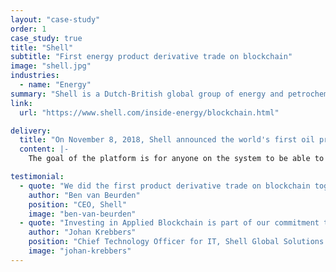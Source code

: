```yaml
---
layout: "case-study"
order: 1
case_study: true
title: "Shell"
subtitle: "First energy product derivative trade on blockchain"
image: "shell.jpg"
industries:
  - name: "Energy"
summary: "Shell is a Dutch-British global group of energy and petrochemical companies."
link: 
  url: "https://www.shell.com/inside-energy/blockchain.html"

delivery:
  title: "On November 8, 2018, Shell announced the world's first oil product derivatives trade using blockchain technology developed with Applied Blockchain. The technology is currently being used within Shell, allowing the company’s various businesses to trade by seeing real time prices from its trading teams."
  content: |-
    The goal of the platform is for anyone on the system to be able to look at a particular energy product at any time and understand where it is being traded and at what price. This will allow trades to be executed more quickly and efficiently to manage their business needs and exposures as required" says Martin Ireland, GM Price Risk Management at Shell.

testimonial:
  - quote: "We did the first product derivative trade on blockchain together with our partner Applied Blockchain."
    author: "Ben van Beurden"
    position: "CEO, Shell"
    image: "ben-van-beurden"
  - quote: "Investing in Applied Blockchain is part of our commitment to use digitalisation to create value in our core business and develop new business models."
    author: "Johan Krebbers"
    position: "Chief Technology Officer for IT, Shell Global Solutions International"
    image: "johan-krebbers"
---
```


